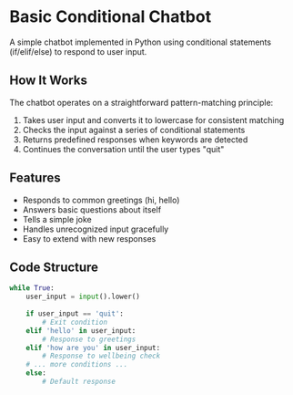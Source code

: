 # Basic Conditional Chatbot

A simple chatbot implemented in Python using conditional statements (if/elif/else) to respond to user input.

## How It Works

The chatbot operates on a straightforward pattern-matching principle:

1. Takes user input and converts it to lowercase for consistent matching
2. Checks the input against a series of conditional statements
3. Returns predefined responses when keywords are detected
4. Continues the conversation until the user types "quit"

## Features

- Responds to common greetings (hi, hello)
- Answers basic questions about itself
- Tells a simple joke
- Handles unrecognized input gracefully
- Easy to extend with new responses

## Code Structure

```python
while True:
    user_input = input().lower()
    
    if user_input == 'quit':
        # Exit condition
    elif 'hello' in user_input:
        # Response to greetings
    elif 'how are you' in user_input:
        # Response to wellbeing check
    # ... more conditions ...
    else:
        # Default response